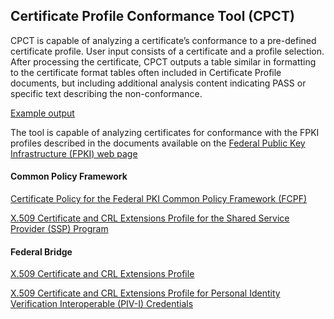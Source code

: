 ## Certificate Profile Conformance Tool (CPCT)

CPCT is capable of analyzing a certificate’s conformance to a pre-defined certificate profile. User input consists of a certificate and a profile selection. After processing the certificate, CPCT outputs a table similar in formatting to the certificate format tables often included in Certificate Profile documents, but including additional analysis content indicating PASS or specific text describing the non-conformance.

[Example output](https://github.com/GSA/fpkilint/blob/dev/docs/sample.md)

The tool is capable of analyzing certificates for conformance with the FPKI profiles described in the documents available on the [Federal Public Key Infrastructure (FPKI) web page](https://playbooks.idmanagement.gov/fpki/)

#### Common Policy Framework
[Certificate Policy for the Federal PKI Common Policy Framework (FCPF)](https://www.idmanagement.gov/docs/fpki-x509-cert-policy-common.pdf)

[X.509 Certificate and CRL Extensions Profile for the Shared Service Provider (SSP) Program](https://www.idmanagement.gov/docs/fpki-x509-cert-profile-common.pdf)

#### Federal Bridge
[X.509 Certificate and CRL Extensions Profile](https://www.idmanagement.gov/docs/fpki-x509-cert-profiles-fbca.pdf)

[X.509 Certificate and CRL Extensions Profile for Personal Identity Verification Interoperable (PIV-I) Credentials](https://www.idmanagement.gov/docs/fpki-x509-cert-profiles-pivi.pdf)

